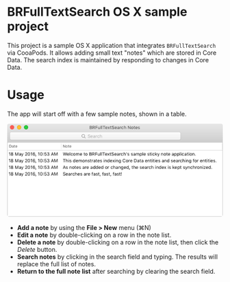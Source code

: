 # BRFullTextSearch OS X sample project

This project is a sample OS X application that integrates `BRFullTextSearch` via CooaPods. It allows adding small text "notes" which are stored in Core Data. The search index is maintained by responding to changes in Core Data.

# Usage

The app will start off with a few sample notes, shown in a table.

![BRFullTextSearch OS X Notes](Resources/os-x-notes.png)

 * **Add a note** by using the **File > New** menu (⌘N)
 * **Edit a note** by double-clicking on a row in the note list.
 * **Delete a note** by double-clicking on a row in the note list, then click the *Delete* button.
 * **Search notes** by clicking in the search field and typing. The results will replace the full list of notes.
 * **Return to the full note list** after searching by clearing the search field.
